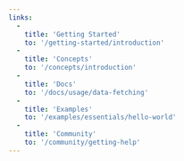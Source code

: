 ```yaml
---
links:
  -
    title: 'Getting Started'
    to: '/getting-started/introduction'
  -
    title: 'Concepts'
    to: '/concepts/introduction'
  -
    title: 'Docs'
    to: '/docs/usage/data-fetching'
  -
    title: 'Examples'
    to: '/examples/essentials/hello-world'
  -
    title: 'Community'
    to: '/community/getting-help'
---
```

